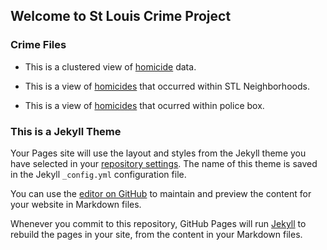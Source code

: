 
## Welcome to St Louis Crime Project





### Crime Files

- This is a clustered view of [homicide](https://donojazz.github.io/html_store/cluster_homicides.html) data.

- This is a view of [homicides](https://donojazz.github.io/html_store/homicide_map.html) that occurred within STL  Neighborhoods.                

- This is a view of [homicides](https://donojazz.github.io/html_store/homicides_police_box.html) that ocurred within police box.

                    




### This is a Jekyll Theme

Your Pages site will use the layout and styles from the Jekyll theme you have selected in your [repository settings](https://github.com/donojazz/donojazz.github.io/settings). The name of this theme is saved in the Jekyll `_config.yml` configuration file.

You can use the [editor on GitHub](https://github.com/donojazz/donojazz.github.io/edit/master/index.md) to maintain and preview the content for your website in Markdown files.

Whenever you commit to this repository, GitHub Pages will run [Jekyll](https://jekyllrb.com/) to rebuild the pages in your site, from the content in your Markdown files.
